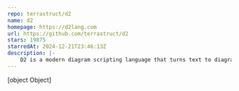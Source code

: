 ```yaml
---
repo: terrastruct/d2
name: d2
homepage: https://d2lang.com
url: https://github.com/terrastruct/d2
stars: 19875
starredAt: 2024-12-21T23:46:13Z
description: |-
    D2 is a modern diagram scripting language that turns text to diagrams.
---
```


[object Object]
